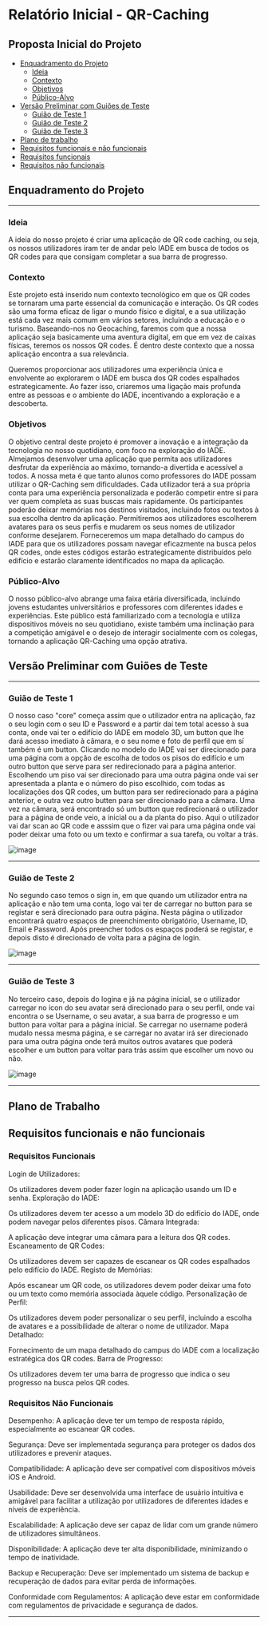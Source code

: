 # Relatório Inicial - QR-Caching

## Proposta Inicial do Projeto <!-- omit in toc -->

- [Enquadramento do Projeto](#enquadramento-do-projeto)
  - [Ideia](#ideia)
  - [Contexto](#contexto)
  - [Objetivos](#objetivos)
  - [Público-Alvo](#Público-alvo)
- [Versão Preliminar com Guiões de Teste](#versão-preliminar-com-guiões-de-teste)
  - [Guião de Teste 1](#Guião-de-Teste-1)
  - [Guião de Teste 2](#Guião-de-Teste-2)
  - [Guião de Teste 3](#Guião-de-Teste-3)
- [Plano de trabalho](#plano-de-trabalho)
- [Requisitos funcionais e não funcionais](#requisitos-funcionais-e-não-funcionais)
 - [Requisitos funcionais](#requisitos-funcionais)
 - [Requisitos não funcionais](#requisitos-não-funcionais)


## Enquadramento do Projeto

-------------------------------------------------------------


### Ideia

  A ideia do nosso projeto é criar uma aplicação de QR code caching, ou seja, os nossos utilizadores iram ter de andar pelo IADE em busca de todos os QR codes para que consigam completar a sua barra de progresso.

### Contexto

Este projeto está inserido num contexto tecnológico em que os QR codes se tornaram uma parte essencial da comunicação e interação. Os QR codes são uma forma eficaz de ligar o mundo físico e digital, e a sua utilização está cada vez mais comum em vários setores, incluindo a educação e o turismo. Baseando-nos no Geocaching, faremos com que a nossa aplicaçáo seja basicamente uma aventura digital, em que em vez de caixas físicas, teremos os nossos QR codes. É dentro deste contexto que a nossa aplicação encontra a sua relevância.

Queremos proporcionar aos utilizadores uma experiência única e envolvente ao explorarem o IADE em busca dos QR codes espalhados estrategicamente. Ao fazer isso, criaremos uma ligação mais profunda entre as pessoas e o ambiente do IADE, incentivando a exploração e a descoberta.

### Objetivos

  O objetivo central deste projeto é promover a inovação e a integração da tecnologia no nosso quotidiano, com foco na exploração do IADE. Almejamos desenvolver uma aplicação que permita aos utilizadores desfrutar da experiência ao máximo, tornando-a divertida e acessível a todos. A nossa meta é que tanto alunos como professores do IADE possam utilizar o QR-Caching sem dificuldades.
Cada utilizador terá a sua própria conta para uma experiência personalizada e poderão competir entre si para ver quem completa as suas buscas mais rapidamente. Os participantes poderão deixar memórias nos destinos visitados, incluindo fotos ou textos à sua escolha dentro da aplicação. Permitiremos aos utilizadores escolherem avatares para os seus perfis e mudarem os seus nomes de utilizador conforme desejarem. Forneceremos um mapa detalhado do campus do IADE para que os utilizadores possam navegar eficazmente na busca pelos QR codes, onde estes códigos estarão estrategicamente distribuídos pelo edifício e estarão claramente identificados no mapa da aplicação. 

### Público-Alvo

O nosso público-alvo abrange uma faixa etária diversificada, incluindo jovens estudantes universitários e professores com diferentes idades e experiências.  Este público está familiarizado com a tecnologia e utiliza dispositivos móveis no seu quotidiano, existe também uma inclinação para a competição amigável e o desejo de interagir socialmente com os colegas, tornando a aplicação QR-Caching uma opção atrativa.


## Versão Preliminar com Guiões de Teste

-----------------------------------------------------------

### Guião de Teste 1

O nosso caso "core" começa assim que o utilizador entra na aplicação, faz o seu login com o seu ID e Password e a partir daí tem total acesso à sua conta, onde vai ter o edifício do IADE em modelo 3D, um button que lhe dará acesso imediato à câmara, e o seu nome e foto de perfil que em sí também é um button. Clicando no modelo do IADE vai ser direcionado para uma página com a opção de escolha de todos os pisos do edifício e um outro button que serve para ser redirecionado para a página anterior. Escolhendo um piso vai ser direcionado para uma outra página onde vai ser apresentada a planta e o número do piso escolhido, com todas as localizações dos QR codes, um button para ser redirecionado para a página anterior, e outra vez outro butten para ser direcionado para a câmara. Uma vez na câmara, será encontrado só um button que redirecionará o utilizador para a página de onde veio, a inicial ou a da planta do piso. Aqui o utilizador vai dar scan ao QR code e asssim que o fizer vai para uma página onde vai poder deixar uma foto ou um texto e confirmar a sua tarefa, ou voltar a trás. 

![image](https://github.com/Fang261/QR-Caching/assets/116730433/18973af9-4a27-4ebb-94fa-4153ea865b75)


--------------------------------------------------------
### Guião de Teste 2

No segundo caso temos o sign in, em que quando um utilizador entra na aplicação e não tem uma conta, logo vai ter de carregar no button para se registar e será direcionado para outra página. Nesta página o utilizador encontrará quatro espaços de preenchimento obrigatório, Username, ID, Email e Password. Após preencher todos os espaços poderá se registar, e depois disto é direcionado de volta para a página de login.

![image](https://github.com/Fang261/QR-Caching/assets/116730433/221d79a1-e9bb-46d9-bc0f-398a5d71d7f4)


----------------------------------------------------------
### Guião de Teste 3

No terceiro caso, depois do logina e já na página inicial, se o utilizador carregar no icon do seu avatar será direcionado para o seu perfil, onde vai encontra o se Username, o seu avatar, a sua barra de progresso e um button para voltar para a página inicial. Se carregar no username poderá mudalo nessa mesma página, e se carregar no avatar irá ser direcionado para uma outra página onde terá muitos outros avatares que poderá escolher e um button para voltar para trás assim que escolher um novo ou não.

![image](https://github.com/Fang261/QR-Caching/assets/116730433/58e9bf36-2453-47b5-97bf-1b2afec00a3d)

----------------------------------------------------------

## Plano de Trabalho

## Requisitos funcionais e não funcionais

### Requisitos Funcionais

Login de Utilizadores:

Os utilizadores devem poder fazer login na aplicação usando um ID e senha.
Exploração do IADE:

Os utilizadores devem ter acesso a um modelo 3D do edifício do IADE, onde podem navegar pelos diferentes pisos.
Câmara Integrada:

A aplicação deve integrar uma câmara para a leitura dos QR codes.
Escaneamento de QR Codes:

Os utilizadores devem ser capazes de escanear os QR codes espalhados pelo edifício do IADE.
Registo de Memórias:

Após escanear um QR code, os utilizadores devem poder deixar uma foto ou um texto como memória associada àquele código.
Personalização de Perfil:

Os utilizadores devem poder personalizar o seu perfil, incluindo a escolha de avatares e a possibilidade de alterar o nome de utilizador.
Mapa Detalhado:

Fornecimento de um mapa detalhado do campus do IADE com a localização estratégica dos QR codes.
Barra de Progresso:

Os utilizadores devem ter uma barra de progresso que indica o seu progresso na busca pelos QR codes.

### Requisitos Não Funcionais

Desempenho:
A aplicação deve ter um tempo de resposta rápido, especialmente ao escanear QR codes.

Segurança:
Deve ser implementada segurança para proteger os dados dos utilizadores e prevenir ataques.

Compatibilidade:
A aplicação deve ser compatível com dispositivos móveis iOS e Android.

Usabilidade:
Deve ser desenvolvida uma interface de usuário intuitiva e amigável para facilitar a utilização por utilizadores de diferentes idades e níveis de experiência.

Escalabilidade:
A aplicação deve ser capaz de lidar com um grande número de utilizadores simultâneos.

Disponibilidade:
A aplicação deve ter alta disponibilidade, minimizando o tempo de inatividade.

Backup e Recuperação:
Deve ser implementado um sistema de backup e recuperação de dados para evitar perda de informações.

Conformidade com Regulamentos:
A aplicação deve estar em conformidade com regulamentos de privacidade e segurança de dados.



------------------------------------------------

